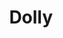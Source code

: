 ---
title: Dolly
date: 
draft: false

# descripcion
description : Media argollita de plata con marquesitas. 

materials: Plata 925

color: Plateado

dimensions: 1 cm

code: 01-02-0290

type: "Aros"

categories: []

price: $1.520,00

# Images
# first image will be shown in the product page
images:
  # - image: "images/path_to_image"
  # La ubicacion de las imagenes es imagenes/Aros/Aros.Marquesita/01-02-0290-dolly
  - image: "./images/aros/marquesita/01-02-0290-agollita-fina-chica_a.jpeg"
  - image: "./images/aros/marquesita/01-02-0290-agollita-fina-chica_b.jpeg"
---